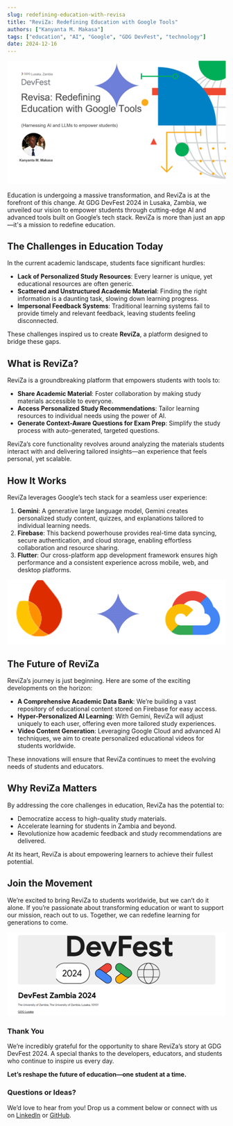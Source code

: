 ```yaml
---
slug: redefining-education-with-revisa
title: "ReviZa: Redefining Education with Google Tools"
authors: ["Kanyanta M. Makasa"]
tags: ["education", "AI", "Google", "GDG DevFest", "technology"]
date: 2024-12-16
---
```


![ReviZa Banner](imgs/hero_img.png)

Education is undergoing a massive transformation, and ReviZa is at the forefront of this change. At GDG DevFest 2024 in Lusaka, Zambia, we unveiled our vision to empower students through cutting-edge AI and advanced tools built on Google’s tech stack. ReviZa is more than just an app—it's a mission to redefine education.

## The Challenges in Education Today

In the current academic landscape, students face significant hurdles:

- **Lack of Personalized Study Resources**: Every learner is unique, yet educational resources are often generic.
- **Scattered and Unstructured Academic Material**: Finding the right information is a daunting task, slowing down learning progress.
- **Impersonal Feedback Systems**: Traditional learning systems fail to provide timely and relevant feedback, leaving students feeling disconnected.

These challenges inspired us to create **ReviZa**, a platform designed to bridge these gaps.

## What is ReviZa?

ReviZa is a groundbreaking platform that empowers students with tools to:

- **Share Academic Material**: Foster collaboration by making study materials accessible to everyone.
- **Access Personalized Study Recommendations**: Tailor learning resources to individual needs using the power of AI.
- **Generate Context-Aware Questions for Exam Prep**: Simplify the study process with auto-generated, targeted questions.

ReviZa’s core functionality revolves around analyzing the materials students interact with and delivering tailored insights—an experience that feels personal, yet scalable.

## How It Works

ReviZa leverages Google’s tech stack for a seamless user experience:

1. **Gemini**: A generative large language model, Gemini creates personalized study content, quizzes, and explanations tailored to individual learning needs.
2. **Firebase**: This backend powerhouse provides real-time data syncing, secure authentication, and cloud storage, enabling effortless collaboration and resource sharing.
3. **Flutter**: Our cross-platform app development framework ensures high performance and a consistent experience across mobile, web, and desktop platforms.

![Tools Used in ReviZa](imgs/reviza_tools.png)

## The Future of ReviZa

ReviZa’s journey is just beginning. Here are some of the exciting developments on the horizon:

- **A Comprehensive Academic Data Bank**: We’re building a vast repository of educational content stored on Firebase for easy access.
- **Hyper-Personalized AI Learning**: With Gemini, ReviZa will adjust uniquely to each user, offering even more tailored study experiences.
- **Video Content Generation**: Leveraging Google Cloud and advanced AI techniques, we aim to create personalized educational videos for students worldwide.

These innovations will ensure that ReviZa continues to meet the evolving needs of students and educators.

## Why ReviZa Matters

By addressing the core challenges in education, ReviZa has the potential to:

- Democratize access to high-quality study materials.
- Accelerate learning for students in Zambia and beyond.
- Revolutionize how academic feedback and study recommendations are delivered.

At its heart, ReviZa is about empowering learners to achieve their fullest potential.

## Join the Movement

We’re excited to bring ReviZa to students worldwide, but we can’t do it alone. If you’re passionate about transforming education or want to support our mission, reach out to us. Together, we can redefine learning for generations to come.

![GDG DevFest 2024](imgs/dev_fest_banner.png)

### Thank You

We’re incredibly grateful for the opportunity to share ReviZa’s story at GDG DevFest 2024. A special thanks to the developers, educators, and students who continue to inspire us every day.

**Let’s reshape the future of education—one student at a time.**

### Questions or Ideas?

We’d love to hear from you! Drop us a comment below or connect with us on [LinkedIn](https://linkedin.com/in/kanyantamakasa) or [GitHub](https://github.com/KanyantaM).
